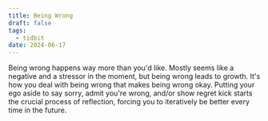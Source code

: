 ```yaml
---
title: Being Wrong
draft: false
tags:
  - tidbit
date: 2024-06-17
---
```

 
Being wrong happens way more than you'd like. Mostly seems like a negative and a stressor in the moment, but being wrong leads to growth. It's how you deal with being wrong that makes being wrong okay. Putting your ego aside to say sorry, admit you're wrong, and/or show regret kick starts the crucial process of reflection, forcing you to iteratively be better every time in the future.